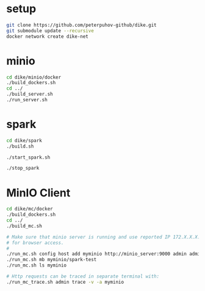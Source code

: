 setup
=====

```bash
git clone https://github.com/peterpuhov-github/dike.git
git submodule update --recursive
docker network create dike-net
```

minio
=============
```bash
cd dike/minio/docker
./build_dockers.sh
cd ../
./build_server.sh
./run_server.sh
```
spark
=============
```bash
cd dike/spark
./build.sh

./start_spark.sh

./stop_spark
```

MinIO Client
=============
```bash
cd dike/mc/docker
./build_dockers.sh
cd ../
./build_mc.sh

# Make sure that minio server is running and use reported IP 172.X.X.X:9000
# for browser access.
# 
./run_mc.sh config host add myminio http://minio_server:9000 admin admin123
./run_mc.sh mb myminio/spark-test
./run_mc.sh ls myminio

# Http requests can be traced in separate terminal with:
./run_mc_trace.sh admin trace -v -a myminio

```